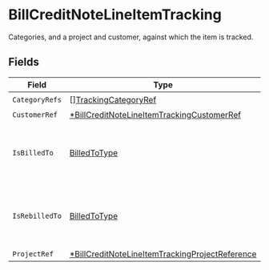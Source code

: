 # BillCreditNoteLineItemTracking

Categories, and a project and customer, against which the item is tracked.


## Fields

| Field                                                                                                                    | Type                                                                                                                     | Required                                                                                                                 | Description                                                                                                              |
| ------------------------------------------------------------------------------------------------------------------------ | ------------------------------------------------------------------------------------------------------------------------ | ------------------------------------------------------------------------------------------------------------------------ | ------------------------------------------------------------------------------------------------------------------------ |
| `CategoryRefs`                                                                                                           | [][TrackingCategoryRef](../../models/shared/trackingcategoryref.md)                                                      | :heavy_check_mark:                                                                                                       | N/A                                                                                                                      |
| `CustomerRef`                                                                                                            | [*BillCreditNoteLineItemTrackingCustomerRef](../../models/shared/billcreditnotelineitemtrackingcustomerref.md)           | :heavy_minus_sign:                                                                                                       | N/A                                                                                                                      |
| `IsBilledTo`                                                                                                             | [BilledToType](../../models/shared/billedtotype.md)                                                                      | :heavy_check_mark:                                                                                                       | Defines if the invoice or credit note is billed/rebilled to a project or customer.                                       |
| `IsRebilledTo`                                                                                                           | [BilledToType](../../models/shared/billedtotype.md)                                                                      | :heavy_check_mark:                                                                                                       | Defines if the invoice or credit note is billed/rebilled to a project or customer.                                       |
| `ProjectRef`                                                                                                             | [*BillCreditNoteLineItemTrackingProjectReference](../../models/shared/billcreditnotelineitemtrackingprojectreference.md) | :heavy_minus_sign:                                                                                                       | N/A                                                                                                                      |